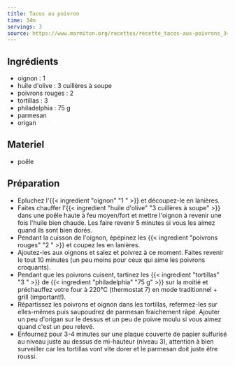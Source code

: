 ```yaml
---
title: Tacos au poivron
time: 34m
servings: 3
source: https://www.marmiton.org/recettes/recette_tacos-aux-poivrons_349823.aspx
---
```


## Ingrédients

* oignon : 1 
* huile d'olive : 3 cuillères à soupe
* poivrons rouges : 2 
* tortillas : 3 
* philadelphia : 75 g
* parmesan
* origan


## Materiel

* poêle


## Préparation

* Epluchez l'{{< ingredient "oignon" "1 " >}} et découpez-le en lanières.
* Faites chauffer l'{{< ingredient "huile d'olive" "3 cuillères à soupe" >}} dans une poêle haute à feu moyen/fort et mettre l'oignon à revenir une fois l'huile bien chaude. Les faire revenir 5 minutes si vous les aimez quand ils sont bien dorés.
* Pendant la cuisson de l'oignon, épépinez les {{< ingredient "poivrons rouges" "2 " >}} et coupez les en lanières.
* Ajoutez-les aux oignons et salez et poivrez à ce moment. Faites revenir le tout 10 minutes (un peu moins pour ceux qui aime les poivrons croquants).
* Pendant que les poivrons cuisent, tartinez les {{< ingredient "tortillas" "3 " >}} de {{< ingredient "philadelphia" "75 g" >}} sur la moitié et préchauffez votre four à 220°C (thermostat 7) en mode traditionnel + grill (important!).
* Répartissez les poivrons et oignon dans les tortillas, refermez-les sur elles-mêmes puis saupoudrez de parmesan fraichement râpé. Ajouter un peu d'origan sur le dessus et un peu de poivre moulu si vous aimez quand c'est un peu relevé.
* Enfournez pour 3-4 minutes sur une plaque couverte de papier sulfurisé au niveau juste au dessus de mi-hauteur (niveau 3), attention à bien surveiller car les tortillas vont vite dorer et le parmesan doit juste être roussi.


